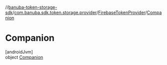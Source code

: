 //[banuba-token-storage-sdk](../../../../index.md)/[com.banuba.sdk.token.storage.provider](../../index.md)/[FirebaseTokenProvider](../index.md)/[Companion](index.md)

# Companion

[androidJvm]\
object [Companion](index.md)
